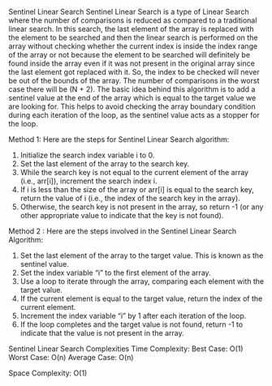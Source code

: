 Sentinel Linear Search
Sentinel Linear Search is a type of Linear Search where the number of comparisons is reduced as compared to a traditional linear search. 
In this search, the last element of the array is replaced with the element to be searched and then the linear search is performed on the array without checking whether the current index is inside the index range of the array or not because the element to be searched will definitely be found inside the array even if it was not present in the original array since the last element got replaced with it. So, the index to be checked will never be out of the bounds of the array. The number of comparisons in the worst case there will be (N + 2).
The basic idea behind this algorithm is to add a sentinel value at the end of the array which is equal to the target value we are looking for. This helps to avoid checking the array boundary condition during each iteration of the loop, as the sentinel value acts as a stopper for the loop.


Method 1:
Here are the steps for Sentinel Linear Search algorithm:
1. Initialize the search index variable i to 0.
2. Set the last element of the array to the search key.
3. While the search key is not equal to the current element of the array (i.e., arr[i]), increment the search index i.
4. If i is less than the size of the array or arr[i] is equal to the search key, return the value of i (i.e., the index of the search key in the array).
5. Otherwise, the search key is not present in the array, so return -1 (or any other appropriate value to indicate that the key is not found).


Method 2 :
Here are the steps involved in the Sentinel Linear Search Algorithm:
1. Set the last element of the array to the target value. This is known as the sentinel value.
2. Set the index variable “i” to the first element of the array.
3. Use a loop to iterate through the array, comparing each element with the target value.
4. If the current element is equal to the target value, return the index of the current element.
5. Increment the index variable “i” by 1 after each iteration of the loop.
6. If the loop completes and the target value is not found, return -1 to indicate that the value is not present in the array.

Sentinel Linear Search Complexities
Time Complexity: 
    Best Case: O(1)
    Worst Case: O(n)
    Average Case: O(n)

Space Complexity: O(1)